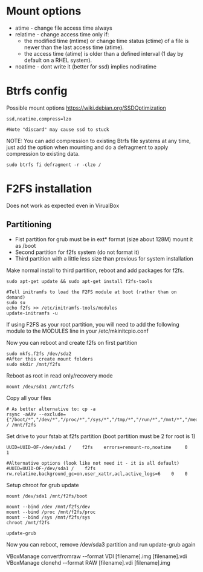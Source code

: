 
# Mount options

* atime - change file access time always
* relatime - change access time only if:
  * the modified time (mtime) or change time status (ctime) of a file is newer than the last access time (atime).
  * the access time (atime) is older than a defined interval (1 day by default on a RHEL system).
* noatime - dont write it (better for ssd) implies nodiratime

# Btrfs config

Possible mount options
https://wiki.debian.org/SSDOptimization
```
ssd,noatime,compress=lzo

#Note "discard" may cause ssd to stuck
```
NOTE: You can add compression to existing Btrfs file systems at any time, just add the option when mounting and do a defragment to apply compression to existing data.

```
sudo btrfs fi defragment -r -clzo /
```


# F2FS installation
Does not work as expected even in VirualBox

## Partitioning

* Fist partition for grub must be in ext* format (size about 128M) mount it as /boot
* Second partition for f2fs system (do not format it)
* Third partition with a little less size than previous for system installation

Make normal install to third partition, reboot and add packages for f2fs.

```
sudo apt-get update && sudo apt-get install f2fs-tools

#Tell initramfs to load the F2FS module at boot (rather than on demand)
sudo su
echo f2fs >> /etc/initramfs-tools/modules
update-initramfs -u
```

If using F2FS as your root partition, you will need to add 
the following module to the MODULES line in your /etc/mkinitcpio.conf

Now you can reboot and create f2fs on first partition
```
sudo mkfs.f2fs /dev/sda2
#After this create mount folders
sudo mkdir /mnt/f2fs
```

Reboot as root in read only/recovery mode
```
mount /dev/sda1 /mnt/f2fs
```

Copy all your files
```
# As better alternative to: cp -a 
rsync -aAXv --exclude={"/boot/*","/dev/*","/proc/*","/sys/*","/tmp/*","/run/*","/mnt/*","/media/*","/lost+found"} / /mnt/f2fs
```

Set drive to your fstab at f2fs partition (boot partition <pass> must be 2 for root is 1)
```
UUID=UUID-OF-/dev/sda1 /    f2fs    errors=remount-ro,noatime     0    1
```

```
#Alternative options (look like not need it - it is all default)
#UUID=UUID-OF-/dev/sda1 /    f2fs    rw,relatime,background_gc=on,user_xattr,acl,active_logs=6    0    0
```

Setup chroot for grub update
```
mount /dev/sda1 /mnt/f2fs/boot

mount --bind /dev /mnt/f2fs/dev
mount --bind /proc /mnt/f2fs/proc
mount --bind /sys /mnt/f2fs/sys
chroot /mnt/f2fs

update-grub
```

Now you can reboot, remove /dev/sda3 partition and run update-grub again


VBoxManage convertfromraw --format VDI [filename].img [filename].vdi
VBoxManage clonehd --format RAW [filename].vdi [filename].img

